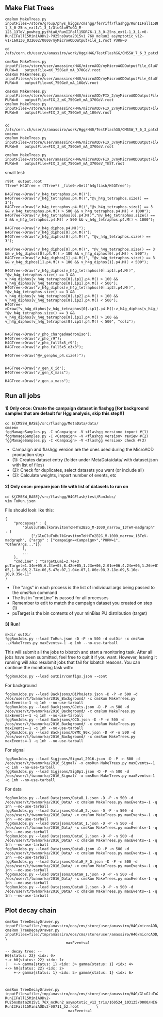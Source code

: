 ## Make Flat Trees
```
cmsRun MakeTrees.py inputFiles=/store/group/phys_higgs/cmshgg/ferriff/flashgg/RunIIFall15DR76-1_3_0-25ns_ext1/1_3_1/GluGluHToGG_M-125_13TeV_powheg_pythia8/RunIIFall15DR76-1_3_0-25ns_ext1-1_3_1-v0-RunIIFall15MiniAODv2-PU25nsData2015v1_76X_mcRun2_asymptotic_v12-v1/160130_032602/0000/myMicroAODOutputFile_1.root PURW=0
```

    cd /afs/cern.ch/user/a/amassiro/work/Hgg/H4G/TestFlashGG/CMSSW_7_6_3_patch2/src/flashgg/H4GFlash/test/
    
    cmsRun MakeTrees.py inputFiles=/store/user/amassiro/H4G/microAOD/myMicroAODOutputFile_GluGluToXToAATo4G_mX_750GeV_mA_370GeV_Pythia8.root    PURW=0   outputFile=mX_750GeV_mA_370GeV.root
    cmsRun MakeTrees.py inputFiles=/store/user/amassiro/H4G/microAOD/myMicroAODOutputFile_GluGluToXToAATo4G_mX_750GeV_mA_10GeV_Pythia8.root     PURW=0   outputFile=mX_750GeV_mA_10GeV.root

    cmsRun MakeTrees.py inputFiles=/store/user/amassiro/H4G/microAOD/FIX_2/myMicroAODOutputFile_GluGluToXToAATo4G_mX_750GeV_mA_370GeV_Pythia8.root    PURW=0   outputFile=FIX_2_mX_750GeV_mA_370GeV.root
    cmsRun MakeTrees.py inputFiles=/store/user/amassiro/H4G/microAOD/FIX_2/myMicroAODOutputFile_GluGluToXToAATo4G_mX_750GeV_mA_10GeV_Pythia8.root     PURW=0   outputFile=FIX_2_mX_750GeV_mA_10GeV.root

    
    cd /afs/cern.ch/user/a/amassiro/work/Hgg/H4G/TestFlashGG/CMSSW_7_6_3_patch2/src/flashgg/H4GFlash/test/
    cmsenv
    cmsRun MakeTrees.py inputFiles=/store/user/amassiro/H4G/microAOD/FIX_3/myMicroAODOutputFile_GluGluToXToAATo4G_mX_750GeV_mA_370GeV_Pythia8.root     PURW=0   outputFile=FIX_3_mX_750GeV_mA_370GeV.root

    cmsRun MakeTrees.py inputFiles=/store/user/amassiro/H4G/microAOD/FIX_3/myMicroAODOutputFile_GluGluToXToAATo4G_mX_750GeV_mA_370GeV_Pythia8.root     PURW=0   outputFile=FIX_3_mX_750GeV_mA_370GeV_TEST.root

    
    
small test:

    r99t  output.root 
    TTree* H4GTree = (TTree*) _file0->Get("h4gflash/H4GTree");

    H4GTree->Draw("v_h4g_tetraphos.p4.M()");
    H4GTree->Draw("v_h4g_tetraphos.p4.M()","@v_h4g_tetraphos.size() == 3");
    H4GTree->Draw("v_h4g_tetraphos.p4.M()","@v_h4g_tetraphos.size() == 3 && v_h4g_tetraphos.p4.M() > 500 && v_h4g_tetraphos.p4.M() < 1000");
    H4GTree->Draw("v_h4g_tetraphos[0].p4.M()","@v_h4g_tetraphos.size() == 3 && v_h4g_tetraphos.p4.M() > 500 && v_h4g_tetraphos.p4.M() < 1000");
    
    H4GTree->Draw("v_h4g_diphos.p4.M()");
    H4GTree->Draw("v_h4g_diphos[0].p4.M()");
    H4GTree->Draw("v_h4g_diphos[0].p4.M()", "@v_h4g_tetraphos.size() == 3");
    
    H4GTree->Draw("v_h4g_diphos[0].p4.M()", "@v_h4g_tetraphos.size() == 3 && v_h4g_diphos[0].p4.M() > 100 && v_h4g_diphos[0].p4.M() < 500");
    H4GTree->Draw("v_h4g_diphos[1].p4.M()", "@v_h4g_tetraphos.size() == 3 && v_h4g_diphos[1].p4.M() > 100 && v_h4g_diphos[1].p4.M() < 500");
     
    H4GTree->Draw("v_h4g_diphos[v_h4g_tetraphos[0].ip1].p4.M()", "@v_h4g_tetraphos.size() == 3 && v_h4g_diphos[v_h4g_tetraphos[0].ip1].p4.M() > 100 && v_h4g_diphos[v_h4g_tetraphos[0].ip1].p4.M() < 500");
    H4GTree->Draw("v_h4g_diphos[v_h4g_tetraphos[0].ip2].p4.M()", "@v_h4g_tetraphos.size() == 3 && v_h4g_diphos[v_h4g_tetraphos[0].ip2].p4.M() > 100 && v_h4g_diphos[v_h4g_tetraphos[0].ip2].p4.M() < 500");
    H4GTree->Draw("v_h4g_diphos[v_h4g_tetraphos[0].ip1].p4.M():v_h4g_diphos[v_h4g_tetraphos[0].ip2].p4.M()", "@v_h4g_tetraphos.size() == 3 && v_h4g_diphos[v_h4g_tetraphos[0].ip1].p4.M() > 100 && v_h4g_diphos[v_h4g_tetraphos[0].ip1].p4.M() < 500", "colz");
     
     
    H4GTree->Draw("v_pho_chargedHadronIso");
    H4GTree->Draw("v_pho_r9");
    H4GTree->Draw("v_pho_full5x5_r9");
    H4GTree->Draw("v_pho_full5x5_e3x3");

    H4GTree->Draw("@v_genpho_p4.size()");

    
    H4GTree->Draw("v_gen_X_id");
    H4GTree->Draw("v_gen_X_mass");

    H4GTree->Draw("v_gen_a_mass");
    
    
## Run all jobs

#### 1) Only once: Create the campaign dataset in flashgg [for background samples that are default for Hgg analysis, skip this step!!]   
```
cd ${CMSSW_BASE}/src/flashgg/MetaData/data/
cmsenv
fggManageSamples.py -C <Campaign> -V <flashgg version> import #(1)
fggManageSamples.py -C <Campaign> -V <flashgg version> review #(2)
fggManageSamples.py -C <Campaign> -V <flashgg version> check #(3)
```   
- Campaign and flashgg version are the ones used during the MicroAOD production step    
- (1): Creates dataset entry (folder under MetaData/data/ with dataset.json with list of files)    
- (2): Check for duplicates, select datasets you want (or include all)    
- (3): Calculate weights, import number of events, etc    

#### 2) Only once: prepare json file with list of datasets to run on   
```
cd ${CMSSW_BASE}/src/flashgg/H4GFlash/test/RunJobs/
vim ToRun.json
```   
File should look like this:
```
{
    "processes" : {
        "GluGluToBulkGravitonToHHTo2B2G_M-1000_narrow_13TeV-madgraph" : [
            ["/GluGluToBulkGravitonToHHTo2B2G_M-1000_narrow_13TeV-madgraph", {"args" : ["campaign=<Campaign>","PURW=1", "OtherArgs..."]}]
        ],
        ...
    },
    "cmdLine" : "targetLumi=2.7e+3 puTarget=1.34e+05,6.34e+05,8.42e+05,1.23e+06,2.01e+06,4.24e+06,1.26e+07,4.88e+07,1.56e+08,3.07e+08,4.17e+08,4.48e+08,4.04e+08,3.05e+08,1.89e+08,9.64e+07,4.19e+07,1.71e+07,7.85e+06,4.2e+06,2.18e+06,9.43e+05,3.22e+05,8.9e+04,2.16e+04,5.43e+03,1.6e+03,551,206,80.1,31.2,11.9,4.38,1.54,0.518,0.165,0.0501,0.0144,0.00394,0.00102,0.000251,5.87e-05,1.3e-05,2.74e-06,5.47e-07,1.04e-07,1.86e-08,3.18e-09,5.16e-10,9.35e-11"
}
```   
- The "args" in each process is the list of individual args being passed to the cmsRun command    
- The list in "cmdLine" is passed for all processes   
- Remember to edit <Campaign> to match the campaign dataset you created on step (1)
- puTarget is the bin contents of your minBias PU distribution (target)   

#### 3) Run!
```
mkdir outDir
fggRunJobs.py --load ToRun.json -D -P -n 500 -d outDir -x cmsRun ../MakeTrees.py maxEvents=-1 -q 1nh --no-use-tarball
```   
This will submit all the jobs to lxbatch and start a monitoring task. After all jobs have been submitted, feel free to quit it if you want. However, leaving it running will also resubmit jobs that fail for lxbatch reasons. You can continue the monitoring task with:   
```
fggRunJobs.py --load outDir/configs.json --cont
```
For background
```
fggRunJobs.py --load Backjsons/DiPhoJets.json -D -P -n 500 -d /eos/user/t/twamorka/2016_Background/ -x cmsRun MakeTrees.py maxEvents=-1 -q 1nh --no-use-tarball
fggRunJobs.py --load Backjsons/GJets.json -D -P -n 500 -d /eos/user/t/twamorka/2016_Background/ -x cmsRun MakeTrees.py maxEvents=-1 -q 1nh --no-use-tarball
fggRunJobs.py --load Backjsons/QCD.json -D -P -n 500 -d /eos/user/t/twamorka/2016_Background/ -x cmsRun MakeTrees.py maxEvents=-1 -q 1nh --no-use-tarball
fggRunJobs.py --load Backjsons/DYMC_80x.json -D -P -n 500 -d /eos/user/t/twamorka/2016_Background/ -x cmsRun MakeTrees.py maxEvents=-1 -q 1nh --no-use-tarball

```
For signal
```
fggRunJobs.py --load Sigjsons/Signal_2016.json -D -P -n 500 -d /eos/user/t/twamorka/2016_Signal/ -x cmsRun MakeTrees.py maxEvents=-1 -q 1nh --no-use-tarball
fggRunJobs.py --load Sigjsons/Sig0p1.json -D -P -n 500 -d /eos/user/t/twamorka/2016_Signal/ -x cmsRun MakeTrees.py maxEvents=-1 -q 1nh --no-use-tarball

```
For data
```
fggRunJobs.py --load Datajsons/DataB_1.json -D -P -n 500 -d /eos/user/t/twamorka/2016_Data/ -x cmsRun MakeTrees.py maxEvents=-1 -q 1nh --no-use-tarball
fggRunJobs.py --load Datajsons/DataB_2.json -D -P -n 500 -d /eos/user/t/twamorka/2016_Data/ -x cmsRun MakeTrees.py maxEvents=-1 -q 1nh --no-use-tarball
fggRunJobs.py --load Datajsons/DataC_1.json -D -P -n 500 -d /eos/user/t/twamorka/2016_Data/ -x cmsRun MakeTrees.py maxEvents=-1 -q 1nh --no-use-tarball
fggRunJobs.py --load Datajsons/DataC_2.json -D -P -n 500 -d /eos/user/t/twamorka/2016_Data/ -x cmsRun MakeTrees.py maxEvents=-1 -q 1nh --no-use-tarball
fggRunJobs.py --load Datajsons/DataD.json -D -P -n 500 -d /eos/user/t/twamorka/2016_Data/ -x cmsRun MakeTrees.py maxEvents=-1 -q 1nh --no-use-tarball
fggRunJobs.py --load Datajsons/DataE_F_G.json -D -P -n 500 -d /eos/user/t/twamorka/2016_Data/ -x cmsRun MakeTrees.py maxEvents=-1 -q 1nh --no-use-tarball
fggRunJobs.py --load Datajsons/DataH_1.json -D -P -n 500 -d /eos/user/t/twamorka/2016_Data/ -x cmsRun MakeTrees.py maxEvents=-1 -q 1nh --no-use-tarball
fggRunJobs.py --load Datajsons/DataH_2.json -D -P -n 500 -d /eos/user/t/twamorka/2016_Data/ -x cmsRun MakeTrees.py maxEvents=-1 -q 1nh --no-use-tarball

```


Plot decay chain
----

    cmsRun TreeDecayDrawer.py   inputFiles=file:/tmp/amassiro/eos/cms/store/user/amassiro/H4G/microAOD/myMicroAODOutputFile_GluGluToXToAATo4G_mX_750GeV_mA_370GeV_Pythia8.root 
    cmsRun TreeDecayDrawer.py   inputFiles=file:/tmp/amassiro/eos/cms/store/user/amassiro/H4G/microAOD/myMicroAODOutputFile_GluGluToXToAATo4G_mX_750GeV_mA_370GeV_Pythia8.root \
                                maxEvents=1
        
    -- decay tree: --
    H0{status: 22} <idx: 0>
    +-> h0{status: 22} <idx: 1>
    |   +-> gamma{status: 1} <idx: 3> gamma{status: 1} <idx: 4>
    +-> h0{status: 22} <idx: 2>
        +-> gamma{status: 1} <idx: 5> gamma{status: 1} <idx: 6>
    
    
    
    cmsRun TreeDecayDrawer.py    inputFiles=file:/tmp/amassiro/eos/cms/store/user/amassiro/H4G/GluGluToXToAATo4G_mX_750GeV_mA_370GeV_Pythia8/AOD_miniAOD-RunIIFall15MiniAODv2-PU25nsData2015v1_76X_mcRun2_asymptotic_v12_tris/160524_103125/0000/HIG-RunIIFall15MiniAODv2-00711_52.root        \
                                 maxEvents=1
        
        

        
        
        
